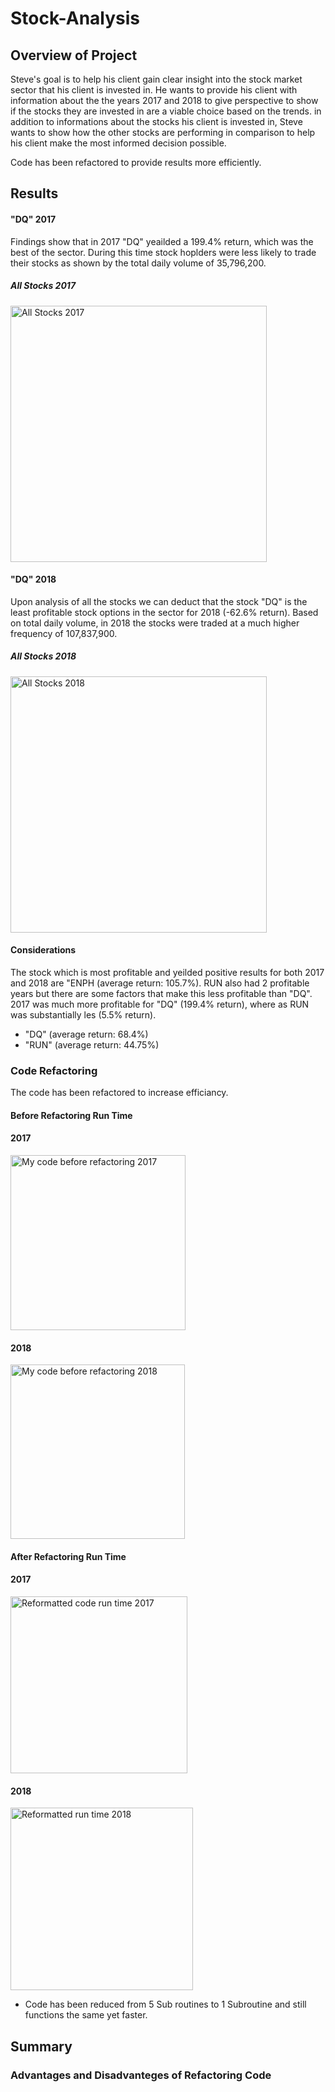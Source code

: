 # Stock-Analysis

## Overview of Project
  
  Steve's goal is to help his client gain clear insight into the stock market sector that his client is invested in. He wants to provide his client with information about the the years 2017 and 2018 to give perspective to show if the stocks they are invested in are a viable choice based on the trends. in addition to informations about the stocks his client is invested in, Steve wants to show how the other stocks are performing in comparison to help his client make the most informed decision possible. 
  
  Code has been refactored to provide results more efficiently. 

## Results

#### "DQ" 2017
  Findings show that in 2017 "DQ" yeailded a 199.4% return, which was the best of the sector. During this time stock hoplders were less likely to trade their stocks as shown by the total daily volume of 35,796,200.
  ##### All Stocks 2017
  <img width="410" alt="All Stocks 2017" src="https://user-images.githubusercontent.com/106132054/175475067-e56416d6-361f-4ac6-b417-47de17a5788b.png">
  
#### "DQ" 2018
  Upon analysis of all the stocks we can deduct that the stock "DQ" is the least profitable stock options in the sector for 2018 (-62.6% return). Based on total daily volume, in 2018 the stocks were traded at a much higher frequency of 107,837,900. 
  ##### All Stocks 2018
<img width="410" alt="All Stocks 2018" src="https://user-images.githubusercontent.com/106132054/175475675-e39b6ab0-5b29-4294-81c9-060fd1a56798.png">

#### Considerations
The stock which is most profitable and yeilded positive results for both 2017 and 2018 are "ENPH (average return: 105.7%).
RUN also had 2 profitable years but there are some factors that make this less profitable than "DQ". 2017 was much more profitable for "DQ" (199.4% return), where as RUN was substantially les (5.5% return).

  - "DQ" (average return: 68.4%)
  - "RUN" (average return: 44.75%)
  
### Code Refactoring

  The code has been refactored to increase efficiancy. 
  
  #### Before Refactoring Run Time 
  
  #### 2017
  <img width="280" alt="My code before refactoring 2017" src="https://user-images.githubusercontent.com/106132054/175481866-a8f93a70-6420-4291-b329-e1a69a3ebbac.png">

 
 #### 2018
 <img width="279" alt="My code before refactoring 2018" src="https://user-images.githubusercontent.com/106132054/175481744-88523bab-c946-4084-9332-cae123c7a6e8.png">

  #### After Refactoring Run Time 
  
  #### 2017
  
  <img width="283" alt="Reformatted code run time 2017" src="https://user-images.githubusercontent.com/106132054/175483119-bc0be766-6722-4100-983b-b175f870f627.png">

  #### 2018
  
   <img width="292" alt="Reformatted run time 2018" src="https://user-images.githubusercontent.com/106132054/175483140-93d13ffb-1a2e-4cd2-b24f-b67648e6983c.png">
   
   
- Code has been reduced from 5 Sub routines to 1 Subroutine and still functions the same yet faster.
     
    

## Summary


### Advantages and Disadvanteges of Refactoring Code

